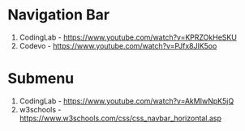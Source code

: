 # Navigation Bar
1. CodingLab - https://www.youtube.com/watch?v=KPRZOkHeSKU
2. Codevo - https://www.youtube.com/watch?v=PJfx8JlK5oo

# Submenu
1. CodingLab - https://www.youtube.com/watch?v=AkMIwNpK5jQ
2. w3schools - https://www.w3schools.com/css/css_navbar_horizontal.asp